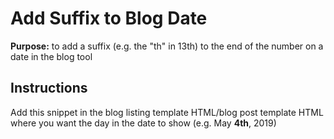 # Add Suffix to Blog Date

**Purpose:** to add a suffix (e.g. the "th" in 13th) to the end of the number on a date in the blog tool

## Instructions 

Add this snippet in the blog listing template HTML/blog post template HTML where you want the day in the date to show (e.g. May **4th**, 2019)

